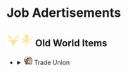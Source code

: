 # Job Adertisements

## <img src="./doc/job_adertisements/icon_session_moderate.png" width="30" /><img src="./doc/job_adertisements/icon_session_sunken_treasure.png" width="30" /> Old World Items

- <details>
  <summary><img src="./doc/job_adertisements/icon_building_trade_union.png" width="20" /> Trade Union</summary>

  - <details>
    <summary>Forestry/Carpenter</summary>

    - <img src="./doc/job_adertisements/forestry/icon_forestry_1.png" width="20" /> "Common/Uncommon/Rare"
      - Common
        - <img src="./doc/job_adertisements/forestry/icon_worker_406.png" width="20" /> Rumrunner
        - <img src="./doc/job_adertisements/forestry/icon_torcedor_709.png" width="20" /> Lector
        - <img src="./doc/job_adertisements/forestry/icon_worker_104.png" width="20" /> Lumberjack
        - <img src="./doc/job_adertisements/forestry/icon_shepherd_507.png" width="20" /> Poacher
        - <img src="./doc/job_adertisements/forestry/icon_worker_211.png" width="20" /> Burner
      - Uncommon
        - <img src="./doc/job_adertisements/forestry/icon_farmer_201_b.png" width="20" /> Forester
        - <img src="./doc/job_adertisements/forestry/icon_shepherd_514.png" width="20" /> Trapper
        - <img src="./doc/job_adertisements/forestry/icon_worker_413.png" width="20" /> Joiner
        - <img src="./doc/job_adertisements/forestry/icon_worker_404.png" width="20" /> Kilnkeeper
        - <img src="./doc/job_adertisements/forestry/icon_worker_208.png" width="20" /> Iron Founder
      - Rare
        - <img src="./doc/job_adertisements/forestry/icon_explorer_716.png" width="20" /> Park Ranger
        - <img src="./doc/job_adertisements/forestry/icon_hunter_native.png" width="20" /> Expert Hunter
        - <img src="./doc/job_adertisements/forestry/icon_worker_106.png" width="20" /> Cabinet-Maker

    - <img src="./doc/job_adertisements/forestry/icon_forestry_2.png" width="20" /> "Epic/Legendary"
      - Epic
        - <img src="./doc/job_adertisements/forestry/icon_forester_401.png" width="20" /> Miss Rodriguez
        - <img src="./doc/job_adertisements/forestry/icon_hunter_common.png" width="20" /> Wild Frontiersman Steen
        - <img src="./doc/job_adertisements/forestry/icon_worker_202.png" width="20" /> Master Craftsman Morris
      - Legendary
        - <img src="./doc/job_adertisements/forestry/icon_hunter_300.png" width="20" /> Ursula Green
        - <img src="./doc/job_adertisements/forestry/icon_well_dressed_107.png" width="20" /> Seraphim Papadikas, The Window Dresser

    </details>

  - <details>
    <summary>Foundries</summary>

    - <img src="./doc/job_adertisements/foundry/icon_smelter_1.png" width="20" /> "Common/Uncommon/Rare"
      - Common
        - <img src="./doc/job_adertisements/foundry/icon_craftsman_common.png" width="20" /> Boilermaker
        - <img src="./doc/job_adertisements/foundry/icon_worker_401.png" width="20" /> Welder
      - Uncommon
        - <img src="./doc/job_adertisements/foundry/icon_emergency_military.png" width="20" /> Military Logistician
        - <img src="./doc/job_adertisements/foundry/icon_worker_208.png" width="20" /> Iron Founder
        - <img src="./doc/job_adertisements/foundry/icon_worker_210.png" width="20" /> Wrought Ironsmith
      - Rare
        - <img src="./doc/job_adertisements/foundry/icon_worker_203.png" width="20" /> Steely-eyed Steelsmith
        - <img src="./doc/job_adertisements/foundry/icon_combustion_chemist.png" width="20" /> Combustion Chemist

    - <img src="./doc/job_adertisements/foundry/icon_smelter_2.png" width="20" /> "Epic/Legendary"
      - Epic
        - <img src="./doc/job_adertisements/foundry/icon_worker_410.png" width="20" /> Master of the Forges
        - <img src="./doc/job_adertisements/foundry/icon_normal_dressed_201_c.png" width="20" /> Goldsmith Gilbert
        - <img src="./doc/job_adertisements/foundry/icon_well_dressed_407.png" width="20" /> Chronometrist Chiara
      - Legendary
        - <img src="./doc/job_adertisements/foundry/icon_well_dressed_111.png" width="20" /> Henri Zanchi, Man of Steel

    </details>

  - <details>
    <summary>Food Industry</summary>

    - <img src="./doc/job_adertisements/food/icon_food_1.png" width="20" /> "Common/Uncommon/Rare"
      - Common
        - <img src="./doc/job_adertisements/food/icon_baker_101.png" width="20" /> Baker
        - <img src="./doc/job_adertisements/food/icon_worker_101.png" width="20" /> Butcher
        - <img src="./doc/job_adertisements/food/icon_worker_417.png" width="20" /> Canner
        - <img src="./doc/job_adertisements/food/icon_worker_329.png" width="20" /> Mixer
      - Uncommon
        - <img src="./doc/job_adertisements/food/icon_baker_202_b.png" width="20" /> Pastry Chef
        - <img src="./doc/job_adertisements/food/icon_worker_103.png" width="20" /> Delicatesseur
        - <img src="./doc/job_adertisements/food/icon_worker_402.png" width="20" /> Pantry Maid
        - <img src="./doc/job_adertisements/food/icon_bartender_314.png" width="20" /> Potager
      - Rare
        - <img src="./doc/job_adertisements/food/icon_baker_101.png" width="20" /> Charcutier
        - <img src="./doc/job_adertisements/food/icon_baker_401_b.png" width="20" />Fine Cake Decorator
        - <img src="./doc/job_adertisements/food/icon_baker_401.png" width="20" /> Recipe Archivist
        - <img src="./doc/job_adertisements/food/icon_baker_401_c.png" width="20" />Pantry Chef

    - <img src="./doc/job_adertisements/food/icon_food_2.png" width="20" /> "Epic/Legendary"
      - Epic
        - <img src="./doc/job_adertisements/food/icon_baker_402.png" width="20" /> Chantelle the Charcutier
        - <img src="./doc/job_adertisements/food/icon_normal_dressed_401.png" width="20" /> Tatiana the Taste-tester
        - <img src="./doc/job_adertisements/food/icon_baker_201.png" width="20" /> Pâtissier Patrice
        - <img src="./doc/job_adertisements/food/icon_baker_201.png" width="20" /> Chef Michel
      - Legendary
        - <img src="./doc/job_adertisements/food/icon_baker_102.png" width="20" /> Marie-Antoine, Pâtissier Royale
        - <img src="./doc/job_adertisements/food/icon_baker_102.png" width="20" /> Maxime Graves, Delicatesseur Extraordinaire
        - <img src="./doc/job_adertisements/food/icon_well_dressed_201.png" width="20" /> Marcel Forcas, Celebrity Chef
        - <img src="./doc/job_adertisements/food/icon_well_dressed_401.png" width="20" /> Mrs. Mayson, The Very Good Housekeeper

    </details>

  - <details>
    <summary>Drink Industry</summary>

    - <img src="./doc/job_adertisements/drink/icon_drink_1.png" width="20" /> "Common/Uncommon/Rare"
      - Common
        - <img src="./doc/job_adertisements/drink/icon_sommelier_101.png" width="20" /> Cellarman
        - <img src="./doc/job_adertisements/drink/icon_worker_417.png" width="20" /> Moonshiner
      - Uncommon
        - <img src="./doc/job_adertisements/drink/icon_sommelier_201.png" width="20" /> Champagne Taster
        - <img src="./doc/job_adertisements/drink/icon_worker_108.png" width="20" /> Distiller
      - Rare
        - <img src="./doc/job_adertisements/drink/icon_well_dressed_203.png" width="20" /> Award-Winning Brewer
        - <img src="./doc/job_adertisements/drink/icon_sommelier_401.png" width="20" />Respected Oenologist

    - <img src="./doc/job_adertisements/drink/icon_drink_2.png" width="20" /> "Epic/Legendary"
      - Epic
        - <img src="./doc/job_adertisements/drink/icon_sommelier_318.png" width="20" /> Sommelier Raymond
        - <img src="./doc/job_adertisements/drink/icon_welldress_812.png" width="20" /> Cecilia the Coffeessieur
        - <img src="./doc/job_adertisements/drink/icon_normal_dressed_201_c.png" width="20" /> Brewmaster Bill
        - <img src="./doc/job_adertisements/drink/icon_influencer_lewis_2.png" width="20" /> Sir Lewis Brindley the Chemist
      - Legendary
        - <img src="./doc/job_adertisements/drink/icon_curator_702.png" width="20" /> Marco de la Mocha, Crusher of Beans
        - <img src="./doc/job_adertisements/drink/icon_priest_uncommon.png" width="20" /> Brother Hilarius, Purveyor of Monastic Mixtures
        - <img src="./doc/job_adertisements/drink/icon_sommelier_824.png" width="20" /> Mme. Elise "The Nose" Bouquet

    </details>

  - <details>
    <summary>Building Material Industry</summary>

    - <img src="./doc/job_adertisements/material/icon_construction_1.png" width="20" /> "Common/Uncommon/Rare"
      - Common
        - <img src="./doc/job_adertisements/material/icon_worker_104.png" width="20" /> Sparky
        - <img src="./doc/job_adertisements/material/icon_worker_102_b.png" width="20" /> Technician
        - <img src="./doc/job_adertisements/material/icon_mason_718.png" width="20" /> Moulder
        - <img src="./doc/job_adertisements/material/icon_worker_415.png" width="20" /> Mason
        - <img src="./doc/job_adertisements/material/icon_carpenter_722.png" width="20" /> Glassblower
      - Uncommon
        - <img src="./doc/job_adertisements/material/icon_mason_718.png" width="20" /> Physicist
        - <img src="./doc/job_adertisements/material/icon_worker_204.png" width="20" /> Glass Maker
        - <img src="./doc/job_adertisements/material/icon_worker_205.png" width="20" /> Cementer
        - <img src="./doc/job_adertisements/material/icon_worker_603.png" width="20" /> Brickmaker
      - Rare
        - <img src="./doc/job_adertisements/material/icon_worker_106.png" width="20" /> Cabinet-Maker
        - <img src="./doc/job_adertisements/material/icon_worker_109.png" width="20" />General Foreman
        - <img src="./doc/job_adertisements/material/icon_worker_203.png" width="20" />Steely-eyed Steelsmith

    - <img src="./doc/job_adertisements/material/icon_construction_2.png" width="20" /> "Epic/Legendary"
      - Epic
        - <img src="./doc/job_adertisements/material/icon_worker_202.png" width="20" /> Master Craftsman Morris
        - <img src="./doc/job_adertisements/material/icon_normal_dressed_106.png" width="20" /> Ferhat the Experienced Builder
        - <img src="./doc/job_adertisements/material/icon_worker_410.png" width="20" /> Master of the Forges
      - Legendary
        - <img src="./doc/job_adertisements/material/icon_well_dressed_107.png" width="20" /> Seraphim Papadikas, The Window Dresser
        - <img src="./doc/job_adertisements/material/icon_well_dressed_103.png" width="20" /> François Thorne, The Industrial Reinforcer
        - <img src="./doc/job_adertisements/material/icon_well_dressed_111.png" width="20" /> Henri Zanchi, Man of Steel

    </details>

  - <details><!-- Clothing Industry -->
    <summary>Clothing Industry</summary>

    - <img src="./doc/job_adertisements/cloth/icon_clothings_1.png" width="20" /> "Common/Uncommon/Rare"
      - Common
        - <img src="./doc/job_adertisements/cloth/icon_worker_204.png" width="20" /> Tanner
        - <img src="./doc/job_adertisements/cloth/icon_worker_413.png" width="20" /> Weaver

      - Uncommon
        - <img src="./doc/job_adertisements/cloth/icon_tailor_1.png" width="20" /> Bespoke Tailor
        - <img src="./doc/job_adertisements/cloth/icon_worker_329.png" width="20" /> Tailor
        - <img src="./doc/job_adertisements/cloth/icon_worker_325.png" width="20" /> Dressmaker

      - Rare
        - <img src="./doc/job_adertisements/cloth/icon_normaldress_304.png" width="20" /> Fine Couturier
        - <img src="./doc/job_adertisements/cloth/icon_well_dressed_409.png" width="20" />Costume Designer

    - <img src="./doc/job_adertisements/cloth/icon_clothings_2.png" width="20" /> "Epic/Legendary"
      - Epic
        - <img src="./doc/job_adertisements/cloth/icon_well_dressed_401.png" width="20" /> Lily the Fashion Designer
        - <img src="./doc/job_adertisements/cloth/icon_well_dressed_602.png" width="20" /> Mariana the Master Stylist
        - <img src="./doc/job_adertisements/cloth/icon_tailor_2.png" width="20" /> Paul Poiret, Shocking Fashion Designer
        - <img src="./doc/job_adertisements/cloth/icon_boris_franke.png" width="20" /> Master Craftsman Franke

      - Legendary
        - <img src="./doc/job_adertisements/cloth/icon_tailor_3.png" width="20" /> Bumm Brimmell, The Original Dandy
        - <img src="./doc/job_adertisements/cloth/icon_normaldress_810.png" width="20" /> Lady Jane Smythe, Queen of Haute Couture

    </details>

  - <details>
    <summary>Clothing Industry</summary>

    - <img src="./doc/job_adertisements/cloth/icon_clothings_1.png" width="20" /> "Common/Uncommon/Rare"
      - Common
        - <img src="./doc/job_adertisements/cloth/icon_worker_204.png" width="20" /> Tanner
        - <img src="./doc/job_adertisements/cloth/icon_worker_413.png" width="20" /> Weaver

      - Uncommon
        - <img src="./doc/job_adertisements/cloth/icon_tailor_1.png" width="20" /> Bespoke Tailor
        - <img src="./doc/job_adertisements/cloth/icon_worker_329.png" width="20" /> Tailor
        - <img src="./doc/job_adertisements/cloth/icon_worker_325.png" width="20" /> Dressmaker

      - Rare
        - <img src="./doc/job_adertisements/cloth/icon_normaldress_304.png" width="20" /> Fine Couturier
        - <img src="./doc/job_adertisements/cloth/icon_well_dressed_409.png" width="20" />Costume Designer

    - <img src="./doc/job_adertisements/cloth/icon_clothings_2.png" width="20" /> "Epic/Legendary"
      - Epic
        - <img src="./doc/job_adertisements/cloth/icon_well_dressed_401.png" width="20" /> Lily the Fashion Designer
        - <img src="./doc/job_adertisements/cloth/icon_well_dressed_602.png" width="20" /> Mariana the Master Stylist
        - <img src="./doc/job_adertisements/cloth/icon_tailor_2.png" width="20" /> Paul Poiret, Shocking Fashion Designer
        - <img src="./doc/job_adertisements/cloth/icon_boris_franke.png" width="20" /> Master Craftsman Franke

      - Legendary
        - <img src="./doc/job_adertisements/cloth/icon_tailor_3.png" width="20" /> Bumm Brimmell, The Original Dandy
        - <img src="./doc/job_adertisements/cloth/icon_normaldress_810.png" width="20" /> Lady Jane Smythe, Queen of Haute Couture

    </details>

</details>
